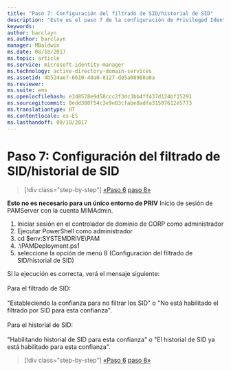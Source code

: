 ```yaml
---
title: "Paso 7: Configuración del filtrado de SID/historial de SID"
description: "Este es el paso 7 de la configuración de Privileged Identity Manager mediante scripts. Este paso trata cómo configurar el filtrado de SID y el historial de SID."
keywords: 
author: barclayn
ms.author: barclayn
manager: MBaldwin
ms.date: 08/18/2017
ms.topic: article
ms.service: microsoft-identity-manager
ms.technology: active-directory-domain-services
ms.assetid: 4b524ae7-6610-40a0-8127-de5a08988a8a
ms.reviewer: 
ms.suite: ems
ms.openlocfilehash: e3d8578e9d58ccc2f3dc3bb4ff437d124bf15291
ms.sourcegitcommit: 8edd380f54c3e9e83cfabe8adfa31587612e5773
ms.translationtype: HT
ms.contentlocale: es-ES
ms.lasthandoff: 08/19/2017
---
```

# <a name="step-7-set-up-sid-historysid-filtering"></a>Paso 7: Configuración del filtrado de SID/historial de SID

>[!div class="step-by-step"]
[«Paso 6](sp1-step6-setup-pam-trust.md)
[paso 8»](sp1-step8-pam-deployment-verification.md)

**Esto no es necesario para un único entorno de PRIV** Inicio de sesión de PAMServer con la cuenta MIMAdmin.

1. Iniciar sesión en el controlador de dominio de CORP como administrador
2. Ejecutar PowerShell como administrador
3. cd $env:SYSTEMDRIVE\PAM
4. .\PAMDeployment.ps1
5. seleccione la opción de menú 8 (Configuración del filtrado de SID/historial de SID)

Si la ejecución es correcta, verá el mensaje siguiente:<br/></br>
Para el filtrado de SID: <br/></br>
"Estableciendo la confianza para no filtrar los SID" o "No está habilitado el filtrado por SID para esta confianza". </br></br>
Para el historial de SID: </br></br>
"Habilitando historial de SID para esta confianza" o "El historial de SID ya está habilitado para esta confianza".

>[!div class="step-by-step"]
[«Paso 6](sp1-step6-setup-pam-trust.md)
[paso 8»](sp1-step8-pam-deployment-verification.md)
